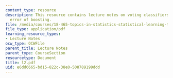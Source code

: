 ```yaml
---
content_type: resource
description: This resource contains lecture notes on voting classifiers and training
  error of boosting.
file: /media/courses/18-465-topics-in-statistics-statistical-learning-theory-spring-2007/e6dd6665bd15822c38e0508789199ddd_l2.pdf
file_type: application/pdf
learning_resource_types:
- Lecture Notes
ocw_type: OCWFile
parent_title: Lecture Notes
parent_type: CourseSection
resourcetype: Document
title: l2.pdf
uid: e6dd6665-bd15-822c-38e0-508789199ddd
---
```

